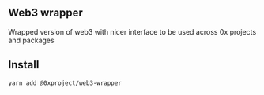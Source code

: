 Web3 wrapper
------

Wrapped version of web3 with nicer interface to be used across 0x projects and packages

## Install

```bash
yarn add @0xproject/web3-wrapper
```

